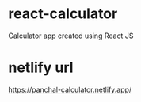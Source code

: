 # react-calculator
Calculator app created using React JS

# netlify url
https://panchal-calculator.netlify.app/

